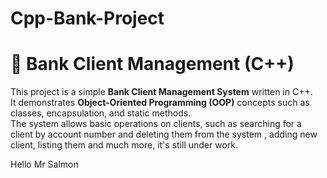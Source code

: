 # Cpp-Bank-Project

# 🏦 Bank Client Management (C++)

This project is a simple **Bank Client Management System** written in C++.  
It demonstrates **Object-Oriented Programming (OOP)** concepts such as classes, encapsulation, and static methods.  
The system allows basic operations on clients, such as searching for a client by account number and deleting them from the system , adding new client, listing them
and much more, it's still under work.

Hello Mr Salmon
